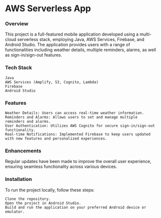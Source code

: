 # AWS Serverless App
### Overview

This project is a full-featured mobile application developed using a multi-cloud serverless stack, employing Java, AWS Services, Firebase, and Android Studio. The application provides users with a range of functionalities including weather details, multiple reminders, alarms, as well as sign-in/sign-out features.

### Tech Stack

    Java
    AWS Services (Amplify, S3, Cognito, Lambda)
    Firebase
    Android Studio

### Features

    Weather Details: Users can access real-time weather information.
    Reminders and Alarms: Allows users to set and manage multiple reminders and alarms.
    User Authentication: Utilizes AWS Cognito for secure sign-in/sign-out functionality.
    Real-time Notifications: Implemented Firebase to keep users updated with new features and personalized experiences.

### Enhancements
Regular updates have been made to improve the overall user experience, ensuring seamless functionality across various devices.

### Installation

To run the project locally, follow these steps:

    Clone the repository.
    Open the project in Android Studio.
    Build and run the application on your preferred Android device or emulator.
